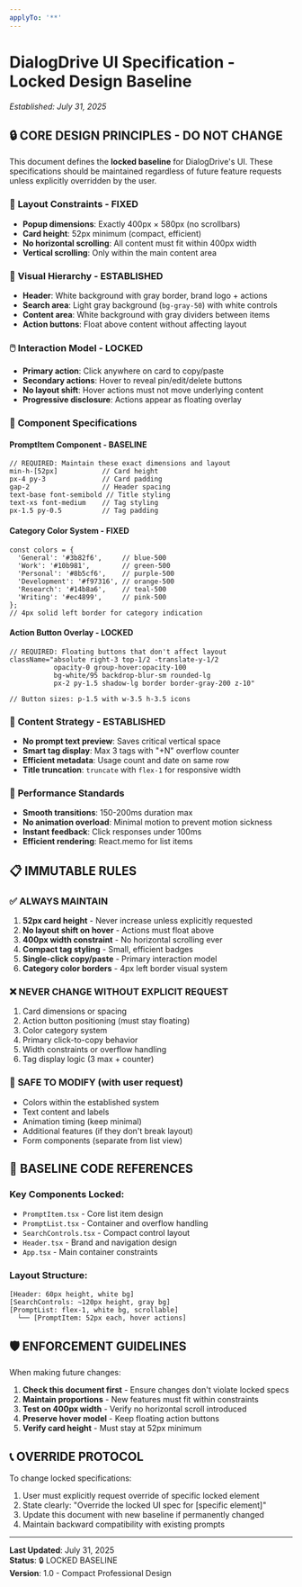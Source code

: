 ```yaml
---
applyTo: '**'
---
```


# DialogDrive UI Specification - Locked Design Baseline
*Established: July 31, 2025*

## 🔒 CORE DESIGN PRINCIPLES - DO NOT CHANGE

This document defines the **locked baseline** for DialogDrive's UI. These specifications should be maintained regardless of future feature requests unless explicitly overridden by the user.

### 📐 **Layout Constraints - FIXED**
- **Popup dimensions**: Exactly 400px × 580px (no scrollbars)
- **Card height**: 52px minimum (compact, efficient)
- **No horizontal scrolling**: All content must fit within 400px width
- **Vertical scrolling**: Only within the main content area

### 🎨 **Visual Hierarchy - ESTABLISHED**
- **Header**: White background with gray border, brand logo + actions
- **Search area**: Light gray background (`bg-gray-50`) with white controls
- **Content area**: White background with gray dividers between items
- **Action buttons**: Float above content without affecting layout

### 🖱️ **Interaction Model - LOCKED**
- **Primary action**: Click anywhere on card to copy/paste
- **Secondary actions**: Hover to reveal pin/edit/delete buttons
- **No layout shift**: Hover actions must not move underlying content
- **Progressive disclosure**: Actions appear as floating overlay

### 📏 **Component Specifications**

#### PromptItem Component - BASELINE
```tsx
// REQUIRED: Maintain these exact dimensions and layout
min-h-[52px]           // Card height
px-4 py-3              // Card padding
gap-2                  // Header spacing
text-base font-semibold // Title styling
text-xs font-medium    // Tag styling
px-1.5 py-0.5          // Tag padding
```

#### Category Color System - FIXED
```tsx
const colors = {
  'General': '#3b82f6',     // blue-500
  'Work': '#10b981',        // green-500
  'Personal': '#8b5cf6',    // purple-500
  'Development': '#f97316', // orange-500
  'Research': '#14b8a6',    // teal-500
  'Writing': '#ec4899',     // pink-500
};
// 4px solid left border for category indication
```

#### Action Button Overlay - LOCKED
```tsx
// REQUIRED: Floating buttons that don't affect layout
className="absolute right-3 top-1/2 -translate-y-1/2 
           opacity-0 group-hover:opacity-100 
           bg-white/95 backdrop-blur-sm rounded-lg 
           px-2 py-1.5 shadow-lg border border-gray-200 z-10"

// Button sizes: p-1.5 with w-3.5 h-3.5 icons
```

### 📱 **Content Strategy - ESTABLISHED**
- **No prompt text preview**: Saves critical vertical space
- **Smart tag display**: Max 3 tags with "+N" overflow counter
- **Efficient metadata**: Usage count and date on same row
- **Title truncation**: `truncate` with `flex-1` for responsive width

### 🎯 **Performance Standards**
- **Smooth transitions**: 150-200ms duration max
- **No animation overload**: Minimal motion to prevent motion sickness
- **Instant feedback**: Click responses under 100ms
- **Efficient rendering**: React.memo for list items

## 📋 **IMMUTABLE RULES**

### ✅ ALWAYS MAINTAIN
1. **52px card height** - Never increase unless explicitly requested
2. **No layout shift on hover** - Actions must float above
3. **400px width constraint** - No horizontal scrolling ever
4. **Compact tag styling** - Small, efficient badges
5. **Single-click copy/paste** - Primary interaction model
6. **Category color borders** - 4px left border visual system

### ❌ NEVER CHANGE WITHOUT EXPLICIT REQUEST
1. Card dimensions or spacing
2. Action button positioning (must stay floating)
3. Color category system
4. Primary click-to-copy behavior
5. Width constraints or overflow handling
6. Tag display logic (3 max + counter)

### 🔧 **SAFE TO MODIFY** (with user request)
- Colors within the established system
- Text content and labels
- Animation timing (keep minimal)
- Additional features (if they don't break layout)
- Form components (separate from list view)

## 📝 **BASELINE CODE REFERENCES**

### Key Components Locked:
- `PromptItem.tsx` - Core list item design
- `PromptList.tsx` - Container and overflow handling  
- `SearchControls.tsx` - Compact control layout
- `Header.tsx` - Brand and navigation design
- `App.tsx` - Main container constraints

### Layout Structure:
```
[Header: 60px height, white bg]
[SearchControls: ~120px height, gray bg]  
[PromptList: flex-1, white bg, scrollable]
  └── [PromptItem: 52px each, hover actions]
```

## 🛡️ **ENFORCEMENT GUIDELINES**

When making future changes:

1. **Check this document first** - Ensure changes don't violate locked specs
2. **Maintain proportions** - New features must fit within constraints
3. **Test on 400px width** - Verify no horizontal scroll introduced
4. **Preserve hover model** - Keep floating action buttons
5. **Verify card height** - Must stay at 52px minimum

## 📞 **OVERRIDE PROTOCOL**

To change locked specifications:
1. User must explicitly request override of specific locked element
2. State clearly: "Override the locked UI spec for [specific element]"
3. Update this document with new baseline if permanently changed
4. Maintain backward compatibility with existing prompts

---

**Last Updated**: July 31, 2025  
**Status**: 🔒 LOCKED BASELINE  
**Version**: 1.0 - Compact Professional Design
